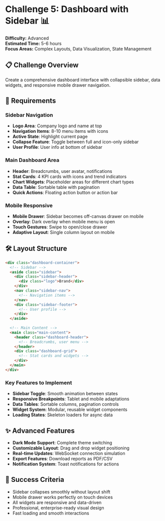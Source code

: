 # Challenge 5: Dashboard with Sidebar 📊

**Difficulty:** Advanced  
**Estimated Time:** 5-6 hours  
**Focus Areas:** Complex Layouts, Data Visualization, State Management

## 📋 Challenge Overview
Create a comprehensive dashboard interface with collapsible sidebar, data widgets, and responsive mobile drawer navigation.

## 🎯 Requirements

### Sidebar Navigation
- **Logo Area**: Company logo and name at top
- **Navigation Items**: 8-10 menu items with icons
- **Active State**: Highlight current page
- **Collapse Feature**: Toggle between full and icon-only sidebar
- **User Profile**: User info at bottom of sidebar

### Main Dashboard Area
- **Header**: Breadcrumbs, user avatar, notifications
- **Stat Cards**: 4 KPI cards with icons and trend indicators
- **Chart Widgets**: Placeholder areas for different chart types
- **Data Table**: Sortable table with pagination
- **Quick Actions**: Floating action button or action bar

### Mobile Responsive
- **Mobile Drawer**: Sidebar becomes off-canvas drawer on mobile
- **Overlay**: Dark overlay when mobile menu is open
- **Touch Gestures**: Swipe to open/close drawer
- **Adaptive Layout**: Single column layout on mobile

## 🛠️ Layout Structure
```html
<div class="dashboard-container">
  <!-- Sidebar -->
  <aside class="sidebar">
    <div class="sidebar-header">
      <div class="logo">Brand</div>
    </div>
    <nav class="sidebar-nav">
      <!-- Navigation items -->
    </nav>
    <div class="sidebar-footer">
      <!-- User profile -->
    </div>
  </aside>
  
  <!-- Main Content -->
  <main class="main-content">
    <header class="dashboard-header">
      <!-- Breadcrumbs, user menu -->
    </header>
    <div class="dashboard-grid">
      <!-- Stat cards and widgets -->
    </div>
  </main>
</div>
```

### Key Features to Implement
- **Sidebar Toggle**: Smooth animation between states
- **Responsive Breakpoints**: Tablet and mobile adaptations  
- **Data Tables**: Sortable columns, pagination controls
- **Widget System**: Modular, reusable widget components
- **Loading States**: Skeleton loaders for async data

## ✨ Advanced Features
- **Dark Mode Support**: Complete theme switching
- **Customizable Layout**: Drag and drop widget positioning
- **Real-time Updates**: WebSocket connection simulation
- **Export Features**: Download reports as PDF/CSV
- **Notification System**: Toast notifications for actions

## 🎯 Success Criteria
- Sidebar collapses smoothly without layout shift
- Mobile drawer works perfectly on touch devices
- All widgets are responsive and data-driven
- Professional, enterprise-ready visual design
- Fast loading and smooth interactions

